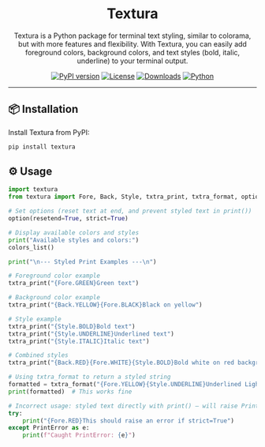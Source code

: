 <h1 align="center">Textura</h1>

<p align="center">
 Textura is a Python package for terminal text styling, similar to colorama, but with more features and flexibility. With Textura, you can easily add foreground colors, background colors, and text styles (bold, italic, underline) to your terminal output.
</p>

<p align="center">
  <a href="https://pypi.org/project/textura/"><img src="https://badge.fury.io/py/textura.svg" alt="PyPI version"></a>
  <a href="https://github.com/imAnesYT/Textura/blob/main/LICENSE"><img src="https://img.shields.io/github/license/imAnesYT/Textura" alt="License"></a>
  <a href="https://pepy.tech/project/textura"><img src="https://pepy.tech/badge/textura" alt="Downloads"></a>
  <a href="https://www.python.org/"><img src="https://img.shields.io/badge/python-3.6%2B-blue.svg" alt="Python"></a>
</p>

---

## 📦 Installation

Install Textura from PyPI:

```bash
pip install textura
```

## ⚙️ Usage

```python
import textura
from textura import Fore, Back, Style, txtra_print, txtra_format, option, colors_list, PrintError

# Set options (reset text at end, and prevent styled text in print())
option(resetend=True, strict=True)

# Display available colors and styles
print("Available styles and colors:")
colors_list()

print("\n--- Styled Print Examples ---\n")

# Foreground color example
txtra_print("{Fore.GREEN}Green text")

# Background color example
txtra_print("{Back.YELLOW}{Fore.BLACK}Black on yellow")

# Style example
txtra_print("{Style.BOLD}Bold text")
txtra_print("{Style.UNDERLINE}Underlined text")
txtra_print("{Style.ITALIC}Italic text")

# Combined styles
txtra_print("{Back.RED}{Fore.WHITE}{Style.BOLD}Bold white on red background")

# Using txtra_format to return a styled string
formatted = txtra_format("{Fore.YELLOW}{Style.UNDERLINE}Underlined Light Blue")
print(formatted)  # This works fine

# Incorrect usage: styled text directly with print() — will raise PrintError if strict=True
try:
    print("{Fore.RED}This should raise an error if strict=True")
except PrintError as e:
    print(f"Caught PrintError: {e}")
```
